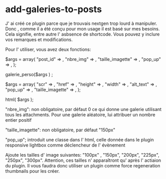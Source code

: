 add-galeries-to-posts
=====================


J' ai créé ce plugin parce que je trouvais nextgen trop lourd à manipuler. Donc , comme il a été conçu pour mon usage il est basé sur mes besoins. Cela signifie, entre autre l' asbsence de shortcode.
Vous pouvez y inclure vos remarques et modifications. 


Pour l' utiliser, vous avez deux fonctions:

$args = array(
						"post_id"					=>	, 
						"nbre_img"				=>	, 
						"taille_imagette"		=>	, 
						"pop_up"					=>	 , 
					);
 
 
 
 
 galerie_perso($args ) ;
 
 
 
 
 
 
 
 $args = array(
 						"scr"						=>	, 
 						"href"					=>	, 
 						"height"				=>	, 
 						"width"					=>	, 
 						"alt_text"				=>	, 
 						"pop_up"				=>	, 
 						"taille_imagette"	=>	,
 					);
 
 
 
 html( $args );
 
 
 "nbre_img": non obligatoire, par défaut 0 ce qui donne une galerie utilisant tous les attachments. Pour une galerie aléatoire, lui attribuer un nombre entier positif

 "taille_imagette": non obligatoire, par défaut "150px"
 
 "pop_up";  introduit une classe dans l' html, celle donnée dans le plugin responsive lightbox comme déclencheur de l' évènement
 
 
 Ajoute les tailles d' image suivantes: "100px" , "150px", "200px", "225px", "250px", "300px". Attention, ces tailles n' apparaîtront qu' après l' actiaion du plugin. Il vous faudra donc utiliser un plugin comme force regeneration thumbnails pour les créer.